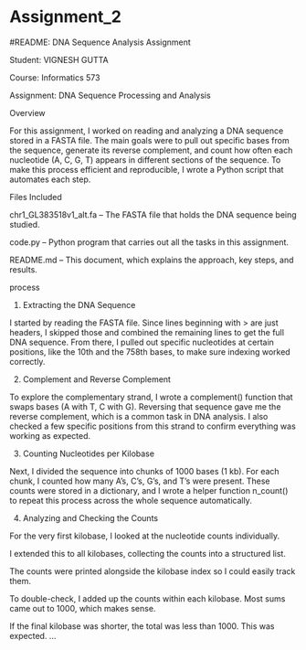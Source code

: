 # Assignment_2

#README: DNA Sequence Analysis Assignment  

Student: VIGNESH GUTTA

Course: Informatics 573

Assignment: DNA Sequence Processing and Analysis

Overview

For this assignment, I worked on reading and analyzing a DNA sequence stored in a FASTA file. The main goals were to pull out specific bases from the sequence, generate its reverse complement, and count how often each nucleotide (A, C, G, T) appears in different sections of the sequence. To make this process efficient and reproducible, I wrote a Python script that automates each step.

Files Included

chr1_GL383518v1_alt.fa – The FASTA file that holds the DNA sequence being studied.

code.py – Python program that carries out all the tasks in this assignment.

README.md – This document, which explains the approach, key steps, and results.

process
1. Extracting the DNA Sequence

I started by reading the FASTA file. Since lines beginning with > are just headers, I skipped those and combined the remaining lines to get the full DNA sequence. From there, I pulled out specific nucleotides at certain positions, like the 10th and the 758th bases, to make sure indexing worked correctly.

2. Complement and Reverse Complement

To explore the complementary strand, I wrote a complement() function that swaps bases (A with T, C with G). Reversing that sequence gave me the reverse complement, which is a common task in DNA analysis. I also checked a few specific positions from this strand to confirm everything was working as expected.

3. Counting Nucleotides per Kilobase

Next, I divided the sequence into chunks of 1000 bases (1 kb). For each chunk, I counted how many A’s, C’s, G’s, and T’s were present. These counts were stored in a dictionary, and I wrote a helper function n_count() to repeat this process across the whole sequence automatically.

4. Analyzing and Checking the Counts

For the very first kilobase, I looked at the nucleotide counts individually.

I extended this to all kilobases, collecting the counts into a structured list.

The counts were printed alongside the kilobase index so I could easily track them.

To double-check, I added up the counts within each kilobase. Most sums came out to 1000, which makes sense.

If the final kilobase was shorter, the total was less than 1000. This was expected.
...
